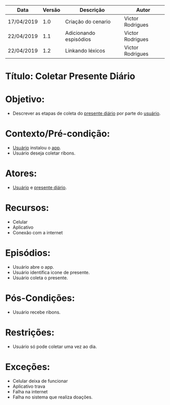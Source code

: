| Data | Versão | Descrição | Autor |
|---|---|---|---|
| 17/04/2019 | 1.0 | Criação do cenario     | Victor Rodrigues |
| 22/04/2019 | 1.1 | Adicionando espisódios | Victor Rodrigues |
| 22/04/2019 | 1.2 | Linkando léxicos | Victor Rodrigues |

# Título: Coletar Presente Diário

# Objetivo: 

- Descrever as etapas de coleta do [presente diário](https://github.com/requisitos-2019-1/Ribon/blob/master/Modelagem%20de%20Requisitos/Lexicos/Presente_diario.md) por parte do [usuário](https://github.com/requisitos-2019-1/Ribon/blob/master/Modelagem%20de%20Requisitos/Lexicos/Usu%C3%A1rio.md).

# Contexto/Pré-condição: 

- [Usuário](https://github.com/requisitos-2019-1/Ribon/blob/master/Modelagem%20de%20Requisitos/Lexicos/Usu%C3%A1rio.md) instalou o [app](https://github.com/requisitos-2019-1/Ribon/blob/master/Modelagem%20de%20Requisitos/Lexicos/Aplicativo.md).
- Usuário deseja coletar ribons.

# Atores: 

- [Usuário](https://github.com/requisitos-2019-1/Ribon/blob/master/Modelagem%20de%20Requisitos/Lexicos/Usu%C3%A1rio.md) e [presente diário](https://github.com/requisitos-2019-1/Ribon/blob/master/Modelagem%20de%20Requisitos/Lexicos/Presente_diario.md).

# Recursos: 

- Celular
- Aplicativo
- Conexão com a internet

# Episódios: 

- Usuário abre o app.
- Usuário identifica icone de presente.
- Usuário coleta o presente.

# Pós-Condições: 

- Usuário recebe ribons.

# Restrições: 

- Usuário só pode coletar uma vez ao dia.

# Exceções:

- Celular deixa de funcionar 
- Aplicativo trava 
- Falha na internet 
- Falha no sistema que realiza doações.
